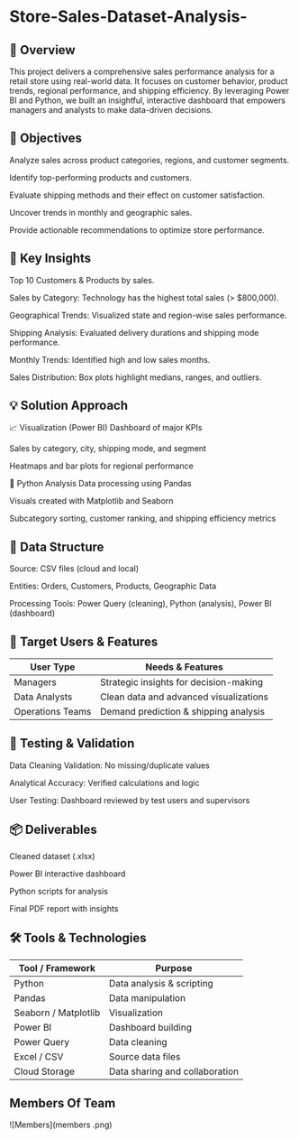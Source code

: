 # Store-Sales-Dataset-Analysis-

## 📌 Overview
This project delivers a comprehensive sales performance analysis for a retail store using real-world data. It focuses on customer behavior, product trends, regional performance, and shipping efficiency. By leveraging Power BI and Python, we built an insightful, interactive dashboard that empowers managers and analysts to make data-driven decisions.

## 🎯 Objectives
Analyze sales across product categories, regions, and customer segments.

Identify top-performing products and customers.

Evaluate shipping methods and their effect on customer satisfaction.

Uncover trends in monthly and geographic sales.

Provide actionable recommendations to optimize store performance.


## 🧠 Key Insights
Top 10 Customers & Products by sales.

Sales by Category: Technology has the highest total sales (> $800,000).

Geographical Trends: Visualized state and region-wise sales performance.

Shipping Analysis: Evaluated delivery durations and shipping mode performance.

Monthly Trends: Identified high and low sales months.

Sales Distribution: Box plots highlight medians, ranges, and outliers.


## 💡 Solution Approach
📈 Visualization (Power BI)
Dashboard of major KPIs

Sales by category, city, shipping mode, and segment

Heatmaps and bar plots for regional performance

🐍 Python Analysis
Data processing using Pandas

Visuals created with Matplotlib and Seaborn

Subcategory sorting, customer ranking, and shipping efficiency metrics


## 🧩 Data Structure
Source: CSV files (cloud and local)

Entities: Orders, Customers, Products, Geographic Data

Processing Tools: Power Query (cleaning), Python (analysis), Power BI (dashboard)

## 👥 Target Users & Features
| User Type        | Needs & Features                       |
| ---------------- | -------------------------------------- |
| Managers         | Strategic insights for decision-making |
| Data Analysts    | Clean data and advanced visualizations |
| Operations Teams | Demand prediction & shipping analysis  |



## 🧪 Testing & Validation
Data Cleaning Validation: No missing/duplicate values

Analytical Accuracy: Verified calculations and logic

User Testing: Dashboard reviewed by test users and supervisors

## 📦 Deliverables
Cleaned dataset (.xlsx)

Power BI interactive dashboard

Python scripts for analysis

Final PDF report with insights


## 🛠 Tools & Technologies

| Tool / Framework     | Purpose                        |
| -------------------- | ------------------------------ |
| Python               | Data analysis & scripting      |
| Pandas               | Data manipulation              |
| Seaborn / Matplotlib | Visualization                  |
| Power BI             | Dashboard building             |
| Power Query          | Data cleaning                  |
| Excel / CSV          | Source data files              |
| Cloud Storage        | Data sharing and collaboration |


## Members Of Team

![Members](members .png)



